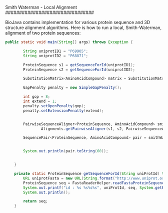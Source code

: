Smith Waterman - Local Alignment
################################

BioJava contains implementation for various protein sequence and 3D structure alignment algorithms. Here is how to run a local, Smith-Waterman, alignment of two protein sequences:



```java
public static void main(String[] args) throws Exception {

		String uniprotID1 = "P69905";
		String uniprotID2 = "P68871";

		ProteinSequence s1 = getSequenceForId(uniprotID1);
		ProteinSequence s2 = getSequenceForId(uniprotID2);

		SubstitutionMatrix<AminoAcidCompound> matrix = SubstitutionMatrixHelper.getBlosum65();

		GapPenalty penalty = new SimpleGapPenalty();

		int gop = 8;
		int extend = 1;
		penalty.setOpenPenalty(gop);
		penalty.setExtensionPenalty(extend);


		PairwiseSequenceAligner<ProteinSequence, AminoAcidCompound> smithWaterman =
				Alignments.getPairwiseAligner(s1, s2, PairwiseSequenceAlignerType.LOCAL, penalty, matrix);

		SequencePair<ProteinSequence, AminoAcidCompound> pair = smithWaterman.getPair();


		System.out.println(pair.toString(60));


	}

	private static ProteinSequence getSequenceForId(String uniProtId) throws Exception {
		URL uniprotFasta = new URL(String.format("http://www.uniprot.org/uniprot/%s.fasta", uniProtId));
		ProteinSequence seq = FastaReaderHelper.readFastaProteinSequence(uniprotFasta.openStream()).get(uniProtId);
		System.out.printf("id : %s %s%s%s", uniProtId, seq, System.getProperty("line.separator"), seq.getOriginalHeader());
		System.out.println();

		return seq;
	}
```
